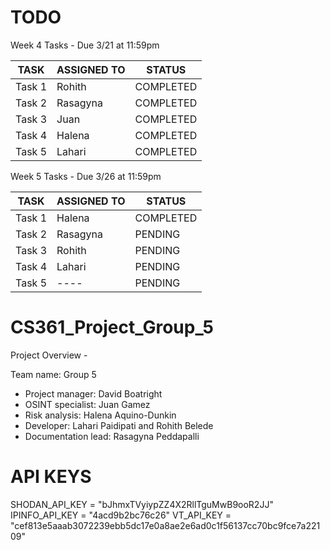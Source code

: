 # TODO

Week 4 Tasks - Due 3/21 at 11:59pm  

| TASK | ASSIGNED TO | STATUS |
|------|------------|--------|
| Task 1 | Rohith | COMPLETED |
| Task 2 | Rasagyna | COMPLETED |
| Task 3 | Juan | COMPLETED |
| Task 4 | Halena | COMPLETED |
| Task 5 | Lahari | COMPLETED |


Week 5 Tasks - Due 3/26 at 11:59pm  

| TASK | ASSIGNED TO | STATUS |
|------|------------|--------|
| Task 1 | Halena | COMPLETED |
| Task 2 | Rasagyna | PENDING |
| Task 3 | Rohith | PENDING |
| Task 4 | Lahari | PENDING |
| Task 5 | ---- | PENDING |


# CS361_Project_Group_5

Project Overview - 

Team name: Group 5

- Project manager: David Boatright
- OSINT specialist: Juan Gamez
- Risk analysis: Halena Aquino-Dunkin
- Developer: Lahari Paidipati and Rohith Belede
- Documentation lead: Rasagyna Peddapalli

# API KEYS
SHODAN_API_KEY = "bJhmxTVyiypZZ4X2RllTguMwB9ooR2JJ"
IPINFO_API_KEY = "4acd9b2bc76c26"
VT_API_KEY = "cef813e5aaab3072239ebb5dc17e0a8ae2e6ad0c1f56137cc70bc9fce7a22109"

